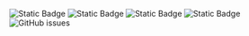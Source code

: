 ![Static Badge](https://img.shields.io/badge/blacklists-60-000000) ![Static Badge](https://img.shields.io/badge/blacklisted-3168772-cc0000) ![Static Badge](https://img.shields.io/badge/whitelisted-2243-00CC00) ![Static Badge](https://img.shields.io/badge/streaming_blacklist-28107-000000) ![GitHub issues](https://img.shields.io/github/issues/fabriziosalmi/blacklists)
